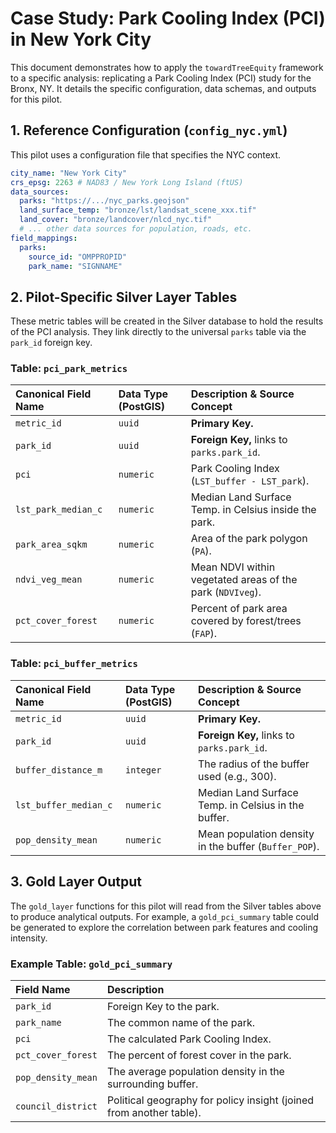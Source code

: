# Case Study: Park Cooling Index (PCI) in New York City

This document demonstrates how to apply the `towardTreeEquity` framework to a specific analysis: replicating a Park Cooling Index (PCI) study for the Bronx, NY. It details the specific configuration, data schemas, and outputs for this pilot.

## 1. Reference Configuration (`config_nyc.yml`)

This pilot uses a configuration file that specifies the NYC context.

```yaml
city_name: "New York City"
crs_epsg: 2263 # NAD83 / New York Long Island (ftUS)
data_sources:
  parks: "https://.../nyc_parks.geojson"
  land_surface_temp: "bronze/lst/landsat_scene_xxx.tif"
  land_cover: "bronze/landcover/nlcd_nyc.tif"
  # ... other data sources for population, roads, etc.
field_mappings:
  parks:
    source_id: "OMPPROPID"
    park_name: "SIGNNAME"
```

## 2. Pilot-Specific Silver Layer Tables

These metric tables will be created in the Silver database to hold the results of the PCI analysis. They link directly to the universal `parks` table via the `park_id` foreign key.

### Table: `pci_park_metrics`

| Canonical Field Name | Data Type (PostGIS) | Description & Source Concept                               |
| :------------------- | :------------------ | :--------------------------------------------------------- |
| `metric_id`          | `uuid`              | **Primary Key.**                                           |
| `park_id`            | `uuid`              | **Foreign Key,** links to `parks.park_id`.                 |
| `pci`                | `numeric`           | Park Cooling Index (`LST_buffer - LST_park`).              |
| `lst_park_median_c`  | `numeric`           | Median Land Surface Temp. in Celsius inside the park.      |
| `park_area_sqkm`     | `numeric`           | Area of the park polygon (`PA`).                           |
| `ndvi_veg_mean`      | `numeric`           | Mean NDVI within vegetated areas of the park (`NDVIveg`).  |
| `pct_cover_forest`   | `numeric`           | Percent of park area covered by forest/trees (`FAP`).      |

### Table: `pci_buffer_metrics`

| Canonical Field Name | Data Type (PostGIS) | Description & Source Concept                          |
| :------------------- | :------------------ | :---------------------------------------------------- |
| `metric_id`          | `uuid`              | **Primary Key.**                                      |
| `park_id`            | `uuid`              | **Foreign Key,** links to `parks.park_id`.            |
| `buffer_distance_m`  | `integer`           | The radius of the buffer used (e.g., 300).            |
| `lst_buffer_median_c`| `numeric`           | Median Land Surface Temp. in Celsius in the buffer.   |
| `pop_density_mean`   | `numeric`           | Mean population density in the buffer (`Buffer_POP`). |

## 3. Gold Layer Output

The `gold_layer` functions for this pilot will read from the Silver tables above to produce analytical outputs. For example, a `gold_pci_summary` table could be generated to explore the correlation between park features and cooling intensity.

### Example Table: `gold_pci_summary`

| Field Name         | Description                                                    |
| :----------------- | :------------------------------------------------------------- |
| `park_id`          | Foreign Key to the park.                                       |
| `park_name`        | The common name of the park.                                   |
| `pci`              | The calculated Park Cooling Index.                             |
| `pct_cover_forest` | The percent of forest cover in the park.                       |
| `pop_density_mean` | The average population density in the surrounding buffer.      |
| `council_district` | Political geography for policy insight (joined from another table). |